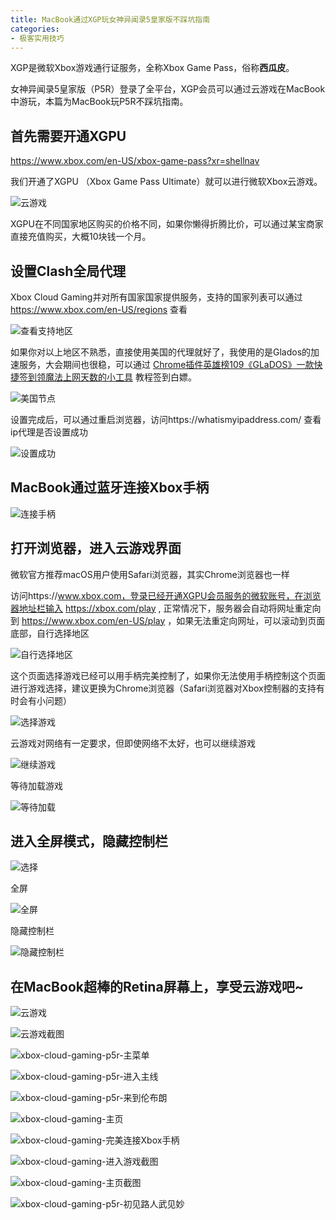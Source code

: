 ```yaml
---
title: MacBook通过XGP玩女神异闻录5皇家版不踩坑指南
categories:
- 极客实用技巧
---
```


XGP是微软Xbox游戏通行证服务，全称Xbox Game Pass，俗称**西瓜皮**。

女神异闻录5皇家版（P5R）登录了全平台，XGP会员可以通过云游戏在MacBook中游玩，本篇为MacBook玩P5R不踩坑指南。

## 首先需要开通XGPU

https://www.xbox.com/en-US/xbox-game-pass?xr=shellnav

我们开通了XGPU （Xbox Game Pass Ultimate）就可以进行微软Xbox云游戏。

![云游戏](https://cdn.fangyuanxiaozhan.com/assets/1667042551503GQw5HjSe.png)

XGPU在不同国家地区购买的价格不同，如果你懒得折腾比价，可以通过某宝商家直接充值购买，大概10块钱一个月。

## 设置Clash全局代理

Xbox Cloud Gaming并对所有国家国家提供服务，支持的国家列表可以通过 https://www.xbox.com/en-US/regions 查看



![查看支持地区](https://cdn.fangyuanxiaozhan.com/assets/1667044560795GBmjNRtX.png)

如果你对以上地区不熟悉，直接使用美国的代理就好了，我使用的是Glados的加速服务，大会期间也很稳，可以通过 [Chrome插件英雄榜109《GLaDOS》一款快捷签到领魔法上网天数的小工具](https://v2fy.com/p/109-glados-2021-06-09/) 教程签到白嫖。

![美国节点](https://cdn.fangyuanxiaozhan.com/assets/1667043744031ihHAkcsC.png)

设置完成后，可以通过重启浏览器，访问https://whatismyipaddress.com/ 查看ip代理是否设置成功

![设置成功](https://cdn.fangyuanxiaozhan.com/assets/1667044751726zYQbhDcy.png)



## MacBook通过蓝牙连接Xbox手柄

![连接手柄](https://cdn.fangyuanxiaozhan.com/assets/1667045377923ePannHAE.png)

## 打开浏览器，进入云游戏界面



微软官方推荐macOS用户使用Safari浏览器，其实Chrome浏览器也一样

访问https://www.xbox.com，登录已经开通XGPU会员服务的微软账号，在浏览器地址栏输入 https://xbox.com/play ,  正常情况下，服务器会自动将网址重定向到 https://www.xbox.com/en-US/play ，如果无法重定向网址，可以滚动到页面底部，自行选择地区

![自行选择地区](https://cdn.fangyuanxiaozhan.com/assets/1667045161185BZSj3DXc.png)

这个页面选择游戏已经可以用手柄完美控制了，如果你无法使用手柄控制这个页面进行游戏选择，建议更换为Chrome浏览器（Safari浏览器对Xbox控制器的支持有时会有小问题）

![选择游戏](https://cdn.fangyuanxiaozhan.com/assets/1667045556356F8r0ZTPd.png)

云游戏对网络有一定要求，但即使网络不太好，也可以继续游戏

![继续游戏](https://cdn.fangyuanxiaozhan.com/assets/1667045823823Xy5QsjZT.png)

等待加载游戏



![等待加载](https://cdn.fangyuanxiaozhan.com/assets/1667046013250rkx7zfNf.png)

## 进入全屏模式，隐藏控制栏



![选择](https://cdn.fangyuanxiaozhan.com/assets/1667046197420dikyYKAN.png)

全屏

![全屏](https://cdn.fangyuanxiaozhan.com/assets/1667046214146ibBCtkid.png)



隐藏控制栏

![隐藏控制栏](https://cdn.fangyuanxiaozhan.com/assets/1667046239957CY0fcr10.png)

## 在MacBook超棒的Retina屏幕上，享受云游戏吧~

![云游戏](https://cdn.fangyuanxiaozhan.com/assets/1667046290634QX1xfKPj.png)

![云游戏截图](https://cdn.fangyuanxiaozhan.com/assets/1667046415270HmdHsCF7.png)



![xbox-cloud-gaming-p5r-主菜单](https://cdn.fangyuanxiaozhan.com/assets/1667046498415kGzbPARW.jpeg)

![xbox-cloud-gaming-p5r-进入主线](https://cdn.fangyuanxiaozhan.com/assets/1667046498552WK1Yz8X4.jpeg)

![xbox-cloud-gaming-p5r-来到伦布朗](https://cdn.fangyuanxiaozhan.com/assets/1667046498811HXwji42K.jpeg)

![xbox-cloud-gaming-主页](https://cdn.fangyuanxiaozhan.com/assets/16670464980900xSmYktc.jpeg)

![xbox-cloud-gaming-完美连接Xbox手柄](https://cdn.fangyuanxiaozhan.com/assets/1667046498278ZpbzNk3a.jpeg)

![xbox-cloud-gaming-进入游戏截图](https://cdn.fangyuanxiaozhan.com/assets/1667046499078F4zpAnDH.jpeg)

![xbox-cloud-gaming-主页截图](https://cdn.fangyuanxiaozhan.com/assets/1667046498299B3RkNXrt.jpeg)

![xbox-cloud-gaming-p5r-初见路人武见妙](https://cdn.fangyuanxiaozhan.com/assets/16670464979511fDxndwY.jpeg)


